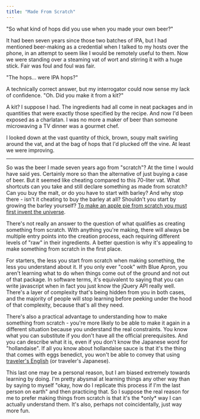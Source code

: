```yaml
---
title: "Made From Scratch"
---
```

"So what kind of hops did you use when you made your own beer?"

It had been seven years since those two batches of IPA, but I had mentioned beer-making as a credential when I talked to my hosts over the phone, in an attempt to seem like I would be remotely useful to them. Now we were standing over a steaming vat of wort and stirring it with a huge stick. Fair was foul and foul was fair.

"The hops... were IPA hops?"

A technically correct answer, but my interrogator could now sense my lack of confidence. "Oh. Did you make it from a kit?"

A kit? I suppose I had. The ingredients had all come in neat packages and in quantities that were exactly those specified by the recipe. And now I'd been exposed as a charlatan. I was no more a maker of beer than someone microwaving a TV dinner was a gourmet chef.

I looked down at the vast quantity of thick, brown, soupy malt swirling around the vat, and at the bag of hops that I'd plucked off the vine. At least we were improving.

***

So was the beer I made seven years ago from "scratch"? At the time I would have said yes. Certainly more so than the alternative of just buying a case of beer. But it seemed like cheating compared to this 70-liter vat. What shortcuts can you take and still declare something as made from scratch? Can you buy the malt, or do you have to start with barley? And why stop there - isn't it cheating to buy the barley at all? Shouldn't you start by growing the barley yourself? [To make an apple pie from scratch you must first invent the universe][apple-pie].

There's not really an answer to the question of what qualifies as creating something from scratch. With anything you're making, there will always be multiple entry points into the creation process, each requiring different levels of "raw" in their ingredients. A better question is why it's appealing to make something from scratch in the first place.

For starters, the less you start from scratch when making something, the less you understand about it. If you only ever "cook" with Blue Apron, you aren't learning what to do when things come out of the ground and not out of that package. In software terms, it's equivalent to saying that you can write javascript when in fact you just know the jQuery API really well. There's a layer of complexity that's being hidden from you in both cases, and the majority of people will stop learning before peeking under the hood of that complexity, because that's all they need.

There's also a practical advantage to understanding how to make something from scratch - you're more likely to be able to make it again in a different situation because you understand the real constraints. You know what you can substitute if you don't have all the official prerequisites. And you can describe what it is, even if you don't know the Japanese word for "hollandaise". If all you know about hollandaise sauce is that it's the thing that comes with eggs benedict, you won't be able to convey that using [traveler's English][languages] (or traveler's Japanese).

This last one may be a personal reason, but I am biased extremely towards learning by doing. I'm pretty abysmal at learning things any other way than by saying to myself "okay, how do I replicate this process if I'm the last person on earth" and then practicing that. So I suppose the real reason for me to prefer making things from scratch is that it's the \*only\* way I can actually understand them. It's also, perhaps not coincidentally, just way more fun.

[apple-pie]: https://www.youtube.com/watch?v=7s664NsLeFM
[languages]: http://andybrett.com/speak-many-languages

